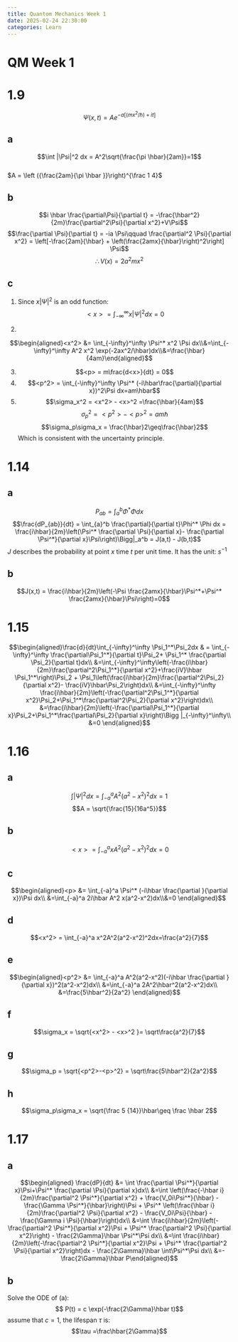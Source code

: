 ```yaml
---
title: Quantom Mechanics Week 1
date: 2025-02-24 22:30:00
categories: Learn
---
```

# QM Week 1 
# 1.9 
$$\Psi (x,t) =  A e^{-a[(mx^2/\hbar)+ it]}$$
## a 
$$\int |\Psi|^2 dx = A^2\sqrt{\frac{\pi \hbar}{2am}}=1$$  
$A = \left ({\frac{2am}{\pi \hbar }}\right)^{\frac 1 4}$

## b
$$i \hbar \frac{\partial\Psi}{\partial t} = -\frac{\hbar^2}{2m}\frac{\partial^2\Psi}{\partial x^2}+V\Psi$$
$$\frac{\partial \Psi}{\partial t} = -ia \Psi\qquad \frac{\partial^2 \Psi}{\partial x^2} = \left[-\frac{2am}{\hbar} + \left(\frac{2amx}{\hbar}\right)^2\right] \Psi$$
$$\therefore V(x) = 2a^2 m x^2$$

## c
1. Since $x |\Psi|^2$ is an odd function: 
$$<x> = \int_{-\infty}^\infty x |\Psi|^2 dx =0$$

2. 
$$\begin{aligned}<x^2> &= \int_{-\infty}^\infty \Psi^* x^2 \Psi dx\\&=\int_{-\infty}^\infty A^2 x^2 \exp(-2ax^2/\hbar)dx\\&=\frac{\hbar}{4am}\end{aligned}$$

3. $$<p> = m\frac{d<x>}{dt} = 0$$
4. $$<p^2> = \int_{-\infty}^\infty  \Psi^* (-i\hbar\frac{\partial}{\partial x})^2\Psi dx=am\hbar$$
5. $$\sigma_x^2 = <x^2> - <x>^2 =\frac{\hbar}{4am}$$ $$\sigma_p^2 = <p^2> - <p>^2 = am\hbar$$ $$\sigma_p\sigma_x = \frac{\hbar}2\geq\frac{\hbar}2$$ Which is consistent with the uncertainty principle.

# 1.14
## a
$$P_{ab} = \int_{a}^b \Phi^* \Phi dx$$
$$\frac{dP_{ab}}{dt} = \int_{a}^b \frac{\partial}{\partial t}\Phi^* \Phi dx = \frac{i\hbar}{2m}\left(\Psi^* \frac{\partial \Psi}{\partial x}- \frac{\partial \Psi^*}{\partial x}\Psi\right)\Bigg|_a^b = J(a,t) - J(b,t)$$
$J$ describes the probability at point $x$ time $t$ per unit time. It has the unit: $s^{-1}$
## b
$$J(x,t) = \frac{i\hbar}{2m}\left(-\Psi \frac{2amx}{\hbar}\Psi^*+\Psi^* \frac{2amx}{\hbar}\Psi\right)=0$$
# 1.15
$$\begin{aligned}\frac{d}{dt}\int_{-\infty}^\infty  \Psi_1^*\Psi_2dx & = \int_{-\infty}^\infty  \frac{\partial\Psi_1^*}{\partial t}\Psi_2+ \Psi_1^* \frac{\partial \Psi_2}{\partial t}dx\\
&=\int_{-\infty}^\infty\left(-\frac{i\hbar}{2m}\frac{\partial^2\Psi_1^*}{\partial x^2}+\frac{iV}\hbar \Psi_1^*\right)\Psi_2 + \Psi_1\left(\frac{i\hbar}{2m}\frac{\partial^2\Psi_2}{\partial x^2}- \frac{iV}\hbar\Psi_2\right)dx\\
&=\int_{-\infty}^\infty \frac{i\hbar}{2m}\left(-\frac{\partial^2\Psi_1^*}{\partial x^2}\Psi_2+\Psi_1^*\frac{\partial^2\Psi_2}{\partial x^2}\right)dx\\
&=\frac{i\hbar}{2m}\left(-\frac{\partial\Psi_1^*}{\partial x}\Psi_2+\Psi_1^*\frac{\partial\Psi_2}{\partial x}\right)\Bigg |_{-\infty}^\infty\\
&=0
\end{aligned}$$

# 1.16
## a 
$$\int |\Psi|^2 dx = \int_{-a}^a A^2(a^2-x^2)^2dx =1$$ $$A = \sqrt{\frac{15}{16a^5}}$$
## b
$$<x> = \int_{-a}^a xA^2(a^2-x^2)^2dx=0$$
## c
$$\begin{aligned}<p> &= \int_{-a}^a \Psi^* (-i\hbar \frac{\partial }{\partial x})\Psi dx\\
&=\int_{-a}^a 2i\hbar A^2 x(a^2-x^2)dx\\&=0 \end{aligned}$$
## d
$$<x^2> = \int_{-a}^a x^2A^2(a^2-x^2)^2dx=\frac{a^2}{7}$$
## e
$$\begin{aligned}<p^2> &= \int_{-a}^a A^2(a^2-x^2)(-i\hbar \frac{\partial }{\partial x})^2(a^2-x^2)dx\\
&=\int_{-a}^a 2A^2\hbar^2(a^2-x^2)dx\\
&=\frac{5\hbar^2}{2a^2}
\end{aligned}$$
## f
$$\sigma_x = \sqrt{<x^2> - <x>^2 }= \sqrt\frac{a^2}{7}$$
## g
$$\sigma_p = \sqrt{<p^2>-<p>^2} = \sqrt\frac{5\hbar^2}{2a^2}$$
## h
$$\sigma_p\sigma_x = \sqrt{\frac 5 {14}}\hbar\geq \frac \hbar 2$$

# 1.17
## a
$$\begin{aligned}
\frac{dP}{dt} &= \int \frac{\partial \Psi^*}{\partial x}\Psi+\Psi^* \frac{\partial \Psi}{\partial x}dx\\
&=\int \left(\frac{-\hbar i}{2m}\frac{\partial^2 \Psi^*}{\partial x^2} + \frac{V_0i\Psi^*}{\hbar} - \frac{\Gamma \Psi^*}{\hbar}\right)\Psi + \Psi^* \left(\frac{\hbar i}{2m}\frac{\partial^2 \Psi}{\partial x^2} - \frac{V_0i\Psi}{\hbar} - \frac{\Gamma i \Psi}{\hbar}\right)dx\\
&=\int \frac{i\hbar}{2m}\left(-\frac{\partial^2 \Psi^*}{\partial x^2}\Psi + \Psi^* \frac{\partial^2 \Psi}{\partial x^2}\right) - \frac{2\Gamma}\hbar \Psi^*\Psi dx\\
&=\int \frac{i\hbar}{2m}\left(-\frac{\partial^2 \Psi^*}{\partial x^2}\Psi + \Psi^* \frac{\partial^2 \Psi}{\partial x^2}\right)dx - \frac{2\Gamma}\hbar \int\Psi^*\Psi dx\\
&=- \frac{2\Gamma}\hbar P\end{aligned}$$ 
## b
Solve the ODE of (a):
$$ P(t) = c \exp(-\frac{2\Gamma}\hbar t)$$
assume that $c=1$, the lifespan $\tau$ is: $$\tau =\frac\hbar{2\Gamma}$$